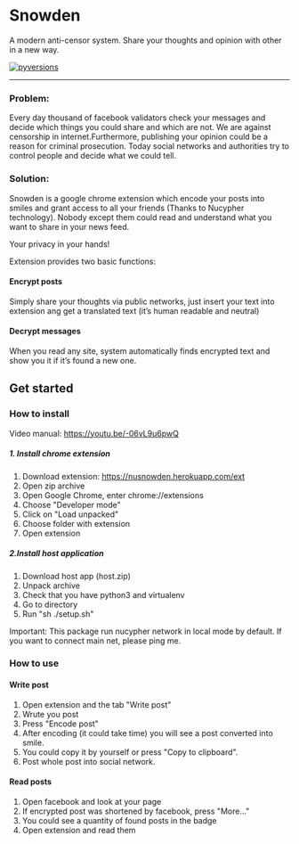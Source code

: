 
# Snowden
A modern anti-censor system. Share your thoughts and opinion with other in a new way.

[![pyversions](https://img.shields.io/pypi/pyversions/nucypher.svg)](https://pypi.org/project/nucypher/)

---
### Problem:
Every day thousand of facebook validators check your messages and decide which things you could share and which are not. We are against censorship in internet.Furthermore, publishing your opinion could be a reason for criminal prosecution. Today social networks and authorities try to control people and decide what we could tell. 
 
### Solution:
Snowden is a google chrome extension which encode your posts into smiles and grant access to all your friends (Thanks to Nucypher technology). Nobody except them could read and understand what you want to share in your news feed.

Your privacy in your hands!

Extension provides two basic functions:
 
#### Encrypt posts
Simply share your thoughts via public networks, just insert your text into extension ang get a translated text (it’s human readable and neutral)

#### Decrypt messages
When you read any site, system automatically finds encrypted text and show you it if it’s found a new one.

## Get started

### How to install
Video manual: https://youtu.be/-06vL9u6pwQ

##### 1. Install chrome extension 

1. Download extension: https://nusnowden.herokuapp.com/ext
2. Open zip archive
3. Open Google Chrome, enter chrome://extensions
4. Choose "Developer mode"
5. Click on "Load unpacked"
6. Choose folder with extension
7. Open extension

##### 2.Install host application
1. Download host app (host.zip)
2. Unpack archive
3. Check that you have python3 and virtualenv
4. Go to directory
5. Run "sh ./setup.sh"

Important:
This package run nucypher network in local mode by default. If you want to connect main net, please ping me.


### How to use

#### Write post

1. Open extension and the tab "Write post"
2. Wrute you post
3. Press "Encode post"
4. After encoding (it could take time) you will see a post converted into smile.
5. You could copy it by yourself or press "Copy to clipboard".
6. Post whole post into social network.

#### Read posts

1. Open facebook and look at your page
2. If encrypted post was shortened by facebook, press "More..."
3. You could see a quantity of found posts in the badge
4. Open extension and read them



